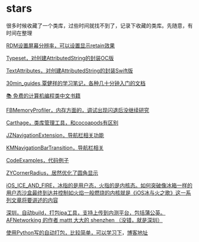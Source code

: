 # stars
很多时候收藏了一个类库，过些时间就找不到了，记录下收藏的类库。先随意，有时间在整理

[RDM设置屏幕分辨率，可以设置显示retain效果](https://github.com/avibrazil/RDM)

[Typeset，对创建AttributedString的封装OC版](https://github.com/Draveness/Typeset)

[TextAttributes，对创建AttributedString的封装Swift版](https://github.com/delba/TextAttributes)

[30min_guides,覃健祥的学习笔记，各种几十分钟入门的文档](https://github.com/qinjx/30min_guides)

[:books: 免费的计算机编程类中文书籍](https://github.com/justjavac/free-programming-books-zh_CN)

[FBMemoryProfiler，内存方面的，调试出现闪退后没继续研究](https://github.com/facebook/FBMemoryProfiler)

[Carthage，类库管理工具，和cocoapods有区别](https://github.com/Carthage/Carthage)

[JZNavigationExtension，导航栏相关功能](https://github.com/JazysYu/JZNavigationExtension)

[KMNavigationBarTransition，导航栏相关](https://github.com/MoZhouqi/KMNavigationBarTransition)

[CodeExamples，代码例子](https://github.com/kharrison/CodeExamples)

[ZYCornerRadius，居然优化了圆角显示](https://github.com/liuzhiyi1992/ZYCornerRadius)

[iOS_ICE_AND_FIRE，冰指的是用户态，火指的是内核态。如何突破像冰箱一样的用户态沙盒最终到达并控制如火焰一般燃烧的内核就是《iOS冰与火之歌》这一系列文章将要讲述的内容](https://github.com/liuzhiyi1992/ZYCornerRadius)

[深圳，自动build，打包ipa工具，支持上传到内测平台，包括蒲公英。AFNetworking 的作者 mattt 大大的 shenzhen （没错，就是深圳）](https://github.com/nomad/shenzhen)

[使用Python写的自动打包，比较简单，可以学习下](https://github.com/carya/Util)，[博客地址](http://liumh.com/2015/11/25/ios-auto-archive-ipa/)

